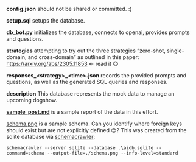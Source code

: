 **config.json** should not be shared or committed. :)

**setup.sql** setups the database.

**db_bot.py** initializes the database, connects to openai, provides prompts and questions.

**strategies** attempting to try out the three strategies “zero-shot, single-domain, and cross-domain” as outlined in this paper: https://arxiv.org/abs/2305.11853 <- read it 😊

**responses_\<strategy>_\<time>.json** records the provided prompts and questions, as well as the generated SQL queries and responses.

**description** This database represents the mock data to manage an upcoming dogshow.

<a href="dog_show_content/sample_post.md">**sample_post.md**</a> is a sample report of the data in this effort.

<a href="dog_show_content/schema.png">schema.png</a> is a sample schema. Can you identify where foreign keys should exist but are not explicitly defined 😊? This was created from the sqlite database via <a href="https://www.google.com/search?q=install+schemacrawler">schemacrawler</a>:
```
schemacrawler --server sqlite --database .\aidb.sqlite --command=schema --output-file=./schema.png --info-level=standard
```


